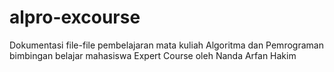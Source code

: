 # alpro-excourse
Dokumentasi file-file pembelajaran mata kuliah Algoritma dan Pemrograman bimbingan belajar mahasiswa Expert Course oleh Nanda Arfan Hakim
